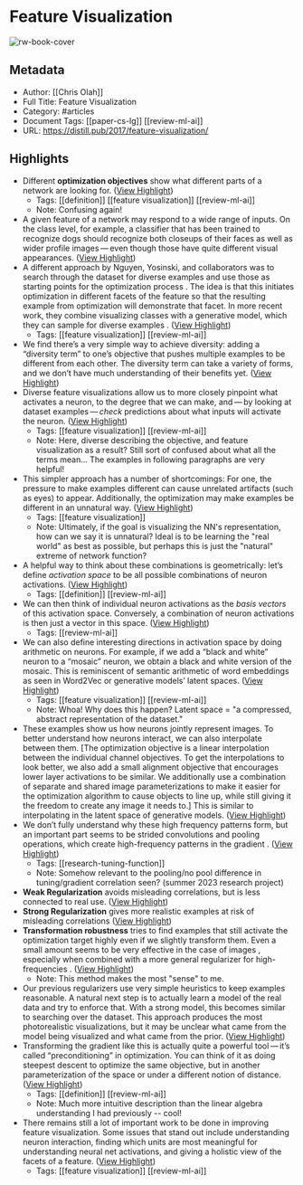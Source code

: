 # Feature Visualization

![rw-book-cover](https://distill.pub/2017/feature-visualization/thumbnail.jpg)

## Metadata
- Author: [[Chris Olah]]
- Full Title: Feature Visualization
- Category: #articles
- Document Tags: [[paper-cs-lg]] [[review-ml-ai]] 
- URL: https://distill.pub/2017/feature-visualization/

## Highlights
- Different **optimization objectives** show what different parts of a network are looking for. ([View Highlight](https://read.readwise.io/read/01h6dz48ww9gfreshj5nd6racr))
    - Tags: [[definition]] [[feature visualization]] [[review-ml-ai]] 
    - Note: Confusing again!
- A given feature of a network may respond to a wide range of inputs. On the class level, for example, a classifier that has been trained to recognize dogs should recognize both closeups of their faces as well as wider profile images — even though those have quite different visual appearances. ([View Highlight](https://read.readwise.io/read/01h6dz895j6psqvebbcqzqdsr6))
- A different approach by Nguyen, Yosinski, and collaborators was to search through the dataset for diverse examples and use those as starting points for the optimization process . The idea is that this initiates optimization in different facets of the feature so that the resulting example from optimization will demonstrate that facet. In more recent work, they combine visualizing classes with a generative model, which they can sample for diverse examples . ([View Highlight](https://read.readwise.io/read/01h6dzdyecf52nr0mx7qwfzggd))
    - Tags: [[feature visualization]] [[review-ml-ai]] 
- We find there’s a very simple way to achieve diversity: adding a “diversity term” to one’s objective that pushes multiple examples to be different from each other. The diversity term can take a variety of forms, and we don’t have much understanding of their benefits yet. ([View Highlight](https://read.readwise.io/read/01h6dzgj75s2k5kt1xhfa23r3h))
- Diverse feature visualizations allow us to more closely pinpoint what activates a neuron, to the degree that we can make, and — by looking at dataset examples — *check* predictions about what inputs will activate the neuron. ([View Highlight](https://read.readwise.io/read/01h6dzmjcrz6x0awq81q9f2rr7))
    - Tags: [[feature visualization]] [[review-ml-ai]] 
    - Note: Here, diverse describing the objective, and feature visualization as a result? Still sort of confused about what all the terms mean... The examples in following paragraphs are very helpful!
- This simpler approach has a number of shortcomings: For one, the pressure to make examples different can cause unrelated artifacts (such as eyes) to appear. Additionally, the optimization may make examples be different in an unnatural way. ([View Highlight](https://read.readwise.io/read/01h6dzs9sf5c9cca20k5gzc0h2))
    - Tags: [[feature visualization]] 
    - Note: Ultimately, if the goal is visualizing the NN's representation, how can we say it is unnatural? Ideal is to be learning the "real world" as best as possible, but perhaps this is just the "natural" extreme of network function?
- A helpful way to think about these combinations is geometrically: let’s define *activation space* to be all possible combinations of neuron activations. ([View Highlight](https://read.readwise.io/read/01h6dzzp60zdesfpc9rwzndztm))
    - Tags: [[definition]] [[review-ml-ai]] 
- We can then think of individual neuron activations as the *basis vectors* of this activation space. Conversely, a combination of neuron activations is then just a vector in this space. ([View Highlight](https://read.readwise.io/read/01h6dzzy18wq6tdvffrfav5xrf))
    - Tags: [[review-ml-ai]] 
- We can also define interesting directions in activation space by doing arithmetic on neurons. For example, if we add a “black and white” neuron to a “mosaic” neuron, we obtain a black and white version of the mosaic. This is reminiscent of semantic arithmetic of word embeddings as seen in Word2Vec or generative models’ latent spaces. ([View Highlight](https://read.readwise.io/read/01h6e01kppc39rnkdrvse92cbv))
    - Tags: [[feature visualization]] [[review-ml-ai]] 
    - Note: Whoa! Why does this happen? Latent space = "a compressed, abstract representation of the dataset."
- These examples show us how neurons jointly represent images. To better understand how neurons interact, we can also interpolate between them. [The optimization objective is a linear interpolation between the individual channel objectives. To get the interpolations to look better, we also add a small alignment objective that encourages lower layer activations to be similar. We additionally use a combination of separate and shared image parameterizations to make it easier for the optimization algorithm to cause objects to line up, while still giving it the freedom to create any image it needs to.] This is similar to interpolating in the latent space of generative models. ([View Highlight](https://read.readwise.io/read/01h6e0bt045d61mjp8ryjg3jr1))
- We don’t fully understand why these high frequency patterns form, but an important part seems to be strided convolutions and pooling operations, which create high-frequency patterns in the gradient . ([View Highlight](https://read.readwise.io/read/01h6e0phexjn23fdnxmpp7jftt))
    - Tags: [[research-tuning-function]] 
    - Note: Somehow relevant to the pooling/no pool difference in tuning/gradient correlation seen? (summer 2023 research project)
- **Weak Regularization** avoids misleading correlations, but is less connected to real use. ([View Highlight](https://read.readwise.io/read/01h6e0kbp6g28pztzy7b14tw4q))
- **Strong Regularization** gives more realistic examples at risk of misleading correlations ([View Highlight](https://read.readwise.io/read/01h6e0kk5b5xyd1w5mczzwryxb))
- **Transformation robustness** tries to find examples that still activate the optimization target highly even if we slightly transform them. Even a small amount seems to be very effective in the case of images , especially when combined with a more general regularizer for high-frequencies . ([View Highlight](https://read.readwise.io/read/01h6e0vz8x4f6h38jdk2b6earr))
    - Note: This method makes the most "sense" to me.
- Our previous regularizers use very simple heuristics to keep examples reasonable. A natural next step is to actually learn a model of the real data and try to enforce that. With a strong model, this becomes similar to searching over the dataset. This approach produces the most photorealistic visualizations, but it may be unclear what came from the model being visualized and what came from the prior. ([View Highlight](https://read.readwise.io/read/01h6e19y213ds93fad50a4gbb2))
- Transforming the gradient like this is actually quite a powerful tool — it’s called “preconditioning” in optimization. You can think of it as doing steepest descent to optimize the same objective, but in another parameterization of the space or under a different notion of distance. ([View Highlight](https://read.readwise.io/read/01h6e1brzbvft26njp5ad4rz9n))
    - Tags: [[definition]] [[review-ml-ai]] 
    - Note: Much more intuitive description than the linear algebra understanding I had previously -- cool!
- There remains still a lot of important work to be done in improving feature visualization. Some issues that stand out include understanding neuron interaction, finding which units are most meaningful for understanding neural net activations, and giving a holistic view of the facets of a feature. ([View Highlight](https://read.readwise.io/read/01h6e1h1k7fpag9jwvd60d43sw))
    - Tags: [[feature visualization]] [[review-ml-ai]] 
